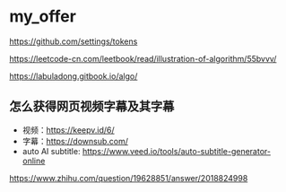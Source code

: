 # my_offer

https://github.com/settings/tokens

https://leetcode-cn.com/leetbook/read/illustration-of-algorithm/55bvvv/

https://labuladong.gitbook.io/algo/

## 怎么获得网页视频字幕及其字幕
- 视频：https://keepv.id/6/
- 字幕：https://downsub.com/
- auto AI subtitle: https://www.veed.io/tools/auto-subtitle-generator-online

https://www.zhihu.com/question/19628851/answer/2018824998